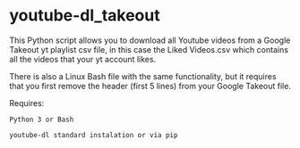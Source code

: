 # youtube-dl_takeout

This Python script allows you to download all Youtube videos from a Google Takeout yt playlist csv file, in this case the Liked Videos.csv which contains all the videos that your yt account likes.

There is also a Linux Bash file with the same functionality, but it requires that you first remove the header (first 5 lines) from your Google Takeout file.

Requires:

    Python 3 or Bash

    youtube-dl standard instalation or via pip

